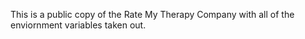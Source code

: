This is a public copy of the Rate My Therapy Company with all of the enviornment variables taken out.
